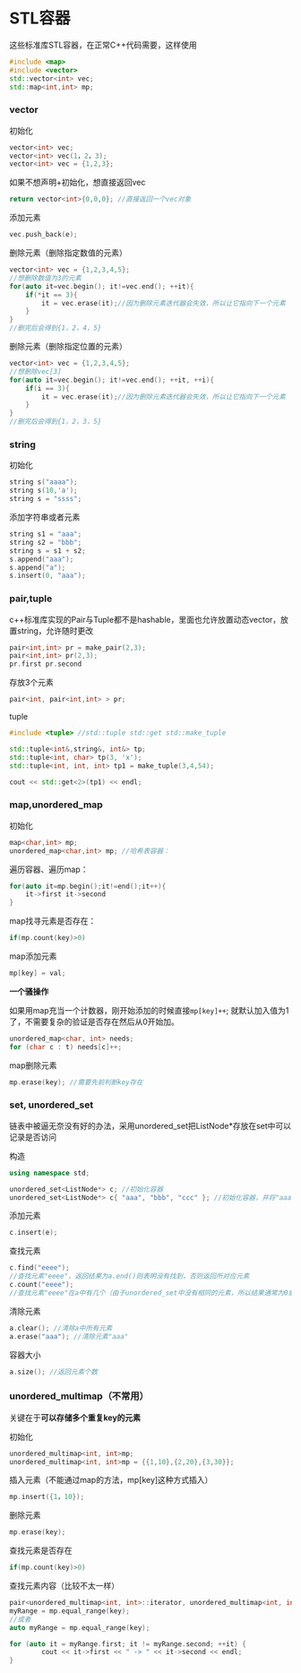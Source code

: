 # STL容器

这些标准库STL容器，在正常C++代码需要，这样使用

```cpp
#include <map>
#include <vector>
std::vector<int> vec;
std::map<int,int> mp;
```

### vector

初始化

```cpp
vector<int> vec;
vector<int> vec(1，2，3);
vector<int> vec = {1,2,3};
```

如果不想声明+初始化，想直接返回vec

```cpp
return vector<int>{0,0,0}; //直接返回一个vec对象
```

添加元素

```cpp
vec.push_back(e);
```

删除元素（删除指定数值的元素）

```cpp
vector<int> vec = {1,2,3,4,5};
//想删除数值为3的元素
for(auto it=vec.begin(); it!=vec.end(); ++it){
    if(*it == 3){
        it = vec.erase(it);//因为删除元素迭代器会失效，所以让它指向下一个元素
    }
}
//删完后会得到{1，2，4，5}
```

删除元素（删除指定位置的元素）

```cpp
vector<int> vec = {1,2,3,4,5};
//想删除vec[3]
for(auto it=vec.begin(); it!=vec.end(); ++it, ++i){
    if(i == 3){
        it = vec.erase(it);//因为删除元素迭代器会失效，所以让它指向下一个元素
    }
}
//删完后会得到{1，2，3，5}
```

### string

初始化

```cpp
string s("aaaa");
string s(10,'a');
string s = "ssss";
```

添加字符串或者元素

```cpp
string s1 = "aaa";
string s2 = "bbb";
string s = s1 + s2;
s.append("aaa");
s.append("a");
s.insert(0, "aaa");
```

### pair,tuple

c++标准库实现的Pair与Tuple都不是hashable，里面也允许放置动态vector，放置string，允许随时更改

```cpp
pair<int,int> pr = make_pair(2,3);
pair<int,int> pr(2,3);
pr.first pr.second
```

存放3个元素

```cpp
pair<int, pair<int,int> > pr;
```

tuple

```cpp
#include <tuple> //std::tuple std::get std::make_tuple

std::tuple<int&,string&, int&> tp;
std::tuple<int, char> tp(3, 'x');
std::tuple<int, int, int> tp1 = make_tuple(3,4,54);

cout << std::get<2>(tp1) << endl;
```

### map,unordered\_map

初始化

```cpp
map<char,int> mp;
unordered_map<char,int> mp; //哈希表容器：
```

遍历容器、遍历map：

```cpp
for(auto it=mp.begin();it!=end();it++){
    it->first it->second
}
```

map找寻元素是否存在：

```cpp
if(mp.count(key)>0)
```

map添加元素

```cpp
mp[key] = val;
```

**一个骚操作**

如果用map充当一个计数器，刚开始添加的时候直接`mp[key]++`; 就默认加入值为1了，不需要复杂的验证是否存在然后从0开始加。

```cpp
unordered_map<char, int> needs;
for (char c : t) needs[c]++;
```

map删除元素

```cpp
mp.erase(key); //需要先前判断key存在
```

### set, unordered\_set

链表中被逼无奈没有好的办法，采用unordered\_set把ListNode\*存放在set中可以记录是否访问

构造

```cpp
using namespace std;

unordered_set<ListNode*> c; //初始化容器
unordered_set<ListNode*> c{ "aaa", "bbb", "ccc" }; //初始化容器，并将"aaa", "bbb", "ccc"加入到容器中
```

添加元素

```cpp
c.insert(e);
```

查找元素

```cpp
c.find("eeee"); 
//查找元素"eeee"，返回结果为a.end()则表明没有找到，否则返回所对应元素
c.count("eeee"); 
//查找元素"eeee"在a中有几个（由于unordered_set中没有相同的元素，所以结果通常为0或1）
```

清除元素

```cpp
a.clear(); //清除a中所有元素
a.erase("aaa"); //清除元素"aaa"
```

容器大小

```cpp
a.size(); //返回元素个数
```

### unordered\_multimap（不常用）

关键在于**可以存储多个重复key的元素**

初始化

```cpp
unordered_multimap<int, int>mp;
unordered_multimap<int, int>mp = {{1,10},{2,20},{3,30}};
```

插入元素（不能通过map的方法，mp\[key\]这种方式插入）

```cpp
mp.insert({1，10});
```

删除元素

```cpp
mp.erase(key);
```

查找元素是否存在

```cpp
if(mp.count(key)>0)
```

查找元素内容（比较不太一样）

```cpp
pair<unordered_multimap<int, int>::iterator, unordered_multimap<int, int>::iterator> myRange;
myRange = mp.equal_range(key);
//或者
auto myRange = mp.equal_range(key);

for (auto it = myRange.first; it != myRange.second; ++it) {
		cout << it->first << " -> " << it->second << endl;
}
```

